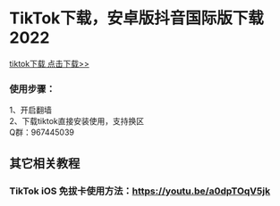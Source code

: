 # TikTok下载，安卓版抖音国际版下载2022
<a href="https://github.com/eujc/TikTok-Download/releases/download/tiktok-apk/TikTok.apk" target="_blank">tiktok下载 点击下载>></a><br>
### 使用步骤：<br>
1、开启翻墙<br>
2、下载tiktok直接安装使用，支持换区<br>
Q群：967445039


## 其它相关教程

### TikTok iOS 免拔卡使用方法：https://youtu.be/a0dpTOqV5jk
